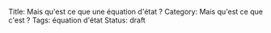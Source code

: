 Title: Mais qu'est ce que une équation d'état ?
Category: Mais qu'est ce que c'est ?
Tags: équation d'état
Status: draft

